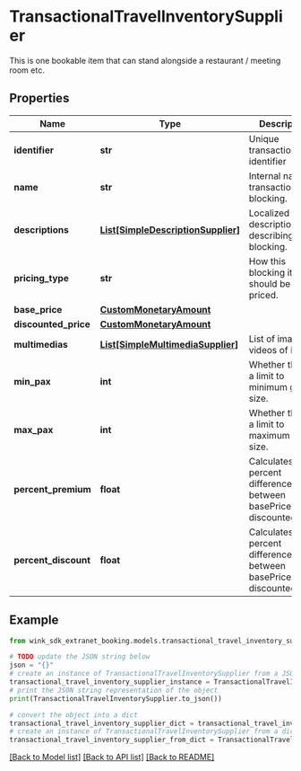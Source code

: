 # TransactionalTravelInventorySupplier

This is one bookable item that can stand alongside a restaurant / meeting room etc.

## Properties

Name | Type | Description | Notes
------------ | ------------- | ------------- | -------------
**identifier** | **str** | Unique transactional identifier | 
**name** | **str** | Internal name of transactional blocking. | 
**descriptions** | [**List[SimpleDescriptionSupplier]**](SimpleDescriptionSupplier.md) | Localized descriptions describing blocking. | 
**pricing_type** | **str** | How this blocking item should be priced. | 
**base_price** | [**CustomMonetaryAmount**](CustomMonetaryAmount.md) |  | 
**discounted_price** | [**CustomMonetaryAmount**](CustomMonetaryAmount.md) |  | 
**multimedias** | [**List[SimpleMultimediaSupplier]**](SimpleMultimediaSupplier.md) | List of images / videos of item. | [optional] 
**min_pax** | **int** | Whether there is a limit to minimum group size. | [optional] 
**max_pax** | **int** | Whether there is a limit to maximum group size. | [optional] 
**percent_premium** | **float** | Calculates the percent difference between basePrice and discountedPrice. | [optional] 
**percent_discount** | **float** | Calculates the percent difference between basePrice and discountedPrice. | [optional] 

## Example

```python
from wink_sdk_extranet_booking.models.transactional_travel_inventory_supplier import TransactionalTravelInventorySupplier

# TODO update the JSON string below
json = "{}"
# create an instance of TransactionalTravelInventorySupplier from a JSON string
transactional_travel_inventory_supplier_instance = TransactionalTravelInventorySupplier.from_json(json)
# print the JSON string representation of the object
print(TransactionalTravelInventorySupplier.to_json())

# convert the object into a dict
transactional_travel_inventory_supplier_dict = transactional_travel_inventory_supplier_instance.to_dict()
# create an instance of TransactionalTravelInventorySupplier from a dict
transactional_travel_inventory_supplier_from_dict = TransactionalTravelInventorySupplier.from_dict(transactional_travel_inventory_supplier_dict)
```
[[Back to Model list]](../README.md#documentation-for-models) [[Back to API list]](../README.md#documentation-for-api-endpoints) [[Back to README]](../README.md)


